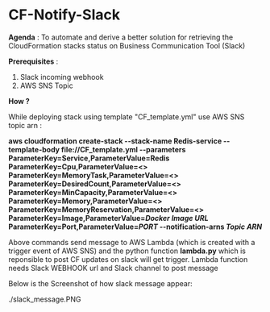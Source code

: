 # CF-Notify-Slack

**Agenda** :
To automate and derive a better solution for retrieving the CloudFormation stacks status on Business Communication Tool (Slack)

**Prerequisites** :
1. Slack incoming webhook
2. AWS SNS Topic

**How ?** 

While deploying stack using template "CF_template.yml" use AWS SNS topic arn :

**aws cloudformation create-stack --stack-name Redis-service --template-body file://CF_template.yml --parameters ParameterKey=Service,ParameterValue=Redis  ParameterKey=Cpu,ParameterValue=<> ParameterKey=MemoryTask,ParameterValue=<> ParameterKey=DesiredCount,ParameterValue=<> ParameterKey=MinCapacity,ParameterValue=<> ParameterKey=Memory,ParameterValue=<> ParameterKey=MemoryReservation,ParameterValue=<> ParameterKey=Image,ParameterValue=_Docker Image URL_ ParameterKey=Port,ParameterValue=_PORT_ --notification-arns _Topic ARN_**

Above commands send message to AWS Lambda (which is created with a trigger event of AWS SNS) and the python function **lambda.py** which is reponsible to post CF updates on slack will get trigger.
Lambda function needs Slack WEBHOOK url and Slack channel to post message

Below is the Screenshot of how slack message appear:

./slack_message.PNG

